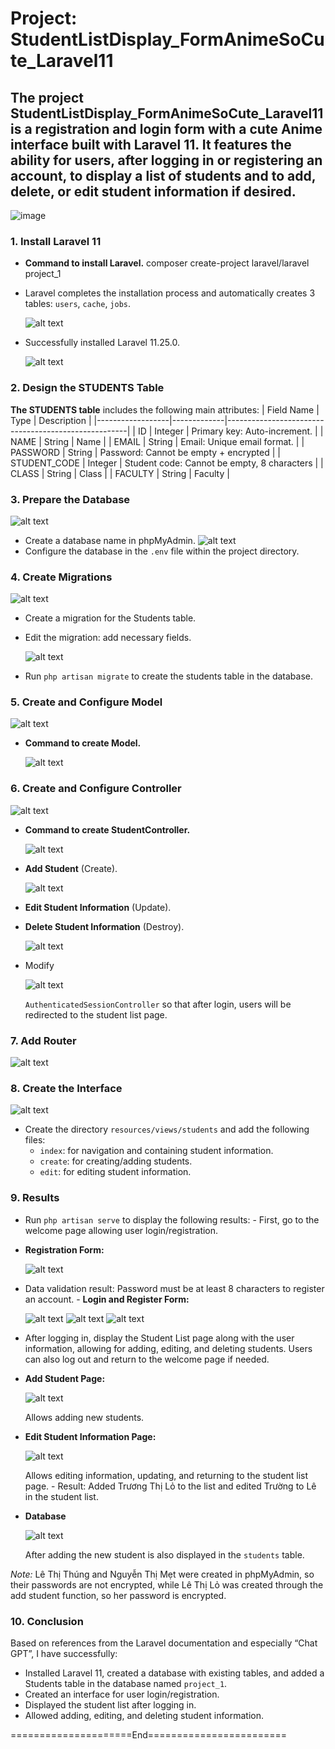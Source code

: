 # Project: StudentListDisplay_FormAnimeSoCute_Laravel11

## The project StudentListDisplay_FormAnimeSoCute_Laravel11 is a registration and login form with a cute Anime interface built with Laravel 11. It features the ability for users, after logging in or registering an account, to display a list of students and to add, delete, or edit student information if desired.

![image](https://github.com/user-attachments/assets/23528b9c-f4d9-48f9-bf90-3e1035a59256)


### 1. Install Laravel 11

-   **Command to install Laravel.** composer create-project laravel/laravel project_1
-   Laravel completes the installation process and automatically creates 3 tables: `users`, `cache`, `jobs`.
  
    ![alt text](image-1.png)
    
-   Successfully installed Laravel 11.25.0.
  
    ![alt text](image-2.png)

### 2. Design the STUDENTS Table

**The STUDENTS table** includes the following main attributes:
| Field Name | Type | Description |
|------------------|-------------|-----------------------------------------------------|
| ID | Integer | Primary key: Auto-increment. |
| NAME | String | Name |
| EMAIL | String | Email: Unique email format. |
| PASSWORD | String | Password: Cannot be empty + encrypted |
| STUDENT_CODE | Integer | Student code: Cannot be empty, 8 characters |
| CLASS | String | Class |
| FACULTY | String | Faculty |

### 3. Prepare the Database

![alt text](image-3.png)

-   Create a database name in phpMyAdmin.
    ![alt text](image-4.png)
-   Configure the database in the `.env` file within the project directory.

### 4. Create Migrations

![alt text](image-5.png)

-   Create a migration for the Students table.
-   Edit the migration: add necessary fields.
  
    ![alt text](image-6.png)
    
-   Run `php artisan migrate` to create the students table in the database.

### 5. Create and Configure Model

![alt text](image-8.png)

-   **Command to create Model.**
  
    ![alt text](image-7.png)

### 6. Create and Configure Controller

![alt text](image-9.png)

-   **Command to create StudentController.**
  
    ![alt text](image-10.png)
    
-   **Add Student** (Create).
  
    ![alt text](image-11.png)
    
-   **Edit Student Information** (Update).
-   **Delete Student Information** (Destroy).
  
    ![alt text](image-12.png)
    
-   Modify
  
    ![alt text](image-13.png)
    
    `AuthenticatedSessionController` so that after login, users will be redirected to the student list page.

### 7. Add Router

![alt text](image-14.png)

### 8. Create the Interface

![alt text](image-15.png)

-   Create the directory `resources/views/students` and add the following files:
    -   `index`: for navigation and containing student information.
    -   `create`: for creating/adding students.
    -   `edit`: for editing student information.

### 9. Results

-   Run `php artisan serve` to display the following results: - First, go to the welcome page allowing user login/registration.
- **Registration Form:**
  
    ![alt text](image-16.png)
  
-   Data validation result: Password must be at least 8 characters to register an account. - **Login and Register Form:**
  
    ![alt text](image-17.png)
    ![alt text](image-18.png)
    ![alt text](image-19.png)
    
-   After logging in, display the Student List page along with the user information, allowing for adding, editing, and deleting students. Users can also log out and return to the welcome page if needed.
- **Add Student Page:**

    ![alt text](image-20.png)
  
    Allows adding new students.
- **Edit Student Information Page:**
    
    ![alt text](image-21.png)
    
    Allows editing information, updating, and returning to the student list page. - Result: Added Trương Thị Lỏ to the list and edited Trường to Lê in the student list.
- **Database**
    
    ![alt text](image.png)

    After adding the new student is also displayed in the `students` table.

_Note:_ Lê Thị Thúng and Nguyễn Thị Mẹt were created in phpMyAdmin, so their passwords are not encrypted, while Lê Thị Lỏ was created through the add student function, so her password is encrypted.

### 10. Conclusion

Based on references from the Laravel documentation and especially “Chat GPT”, I have successfully:

-   Installed Laravel 11, created a database with existing tables, and added a Students table in the database named `project_1`.
-   Created an interface for user login/registration.
-   Displayed the student list after logging in.
-   Allowed adding, editing, and deleting student information.

=====================End========================

